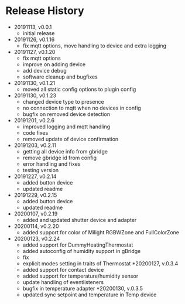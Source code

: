 # Release History

* 20191113, v0.0.1
	* initial release
* 20191126, v0.1.16
	* fix mqtt options, move handling to device and extra logging
* 20191127, v0.1.20
	* fix mqtt options
	* improve on adding device
	* add device debug
	* software cleanup and bugfixes
* 20191130, v0.1.21
	* moved all static config options to plugin config
* 20191130, v0.1.23
	* changed device type to presence
	* no connection to mqtt when no devices in config
	* bugfix on removed device detection
* 20191201, v0.2.6
	* improved logging and mqtt handling
	* code fixes
	* removed update of device confirmation
* 20191203, v0.2.11
	* getting all device info from gbridge
	* remove gbridge id from config
	* error handling and fixes
	* testing version
* 20191227, v0.2.14
	* added button device
	* updated readme
* 20191229, v0.2.15
	* added button device
	* updated readme
* 20200107, v0.2.19
	* added and updated shutter device and adapter
* 20200114, v0.2.20
	* added support for color of Milight RGBWZone and FullColorZone
* 20200123, v0.2.24
	* added support for DummyHeatingThermostat
	* added autoconfig of humidity support in gBridge
	* fix
	* explicit modes setting in traits of Thermostat
*20200127, v.0.3.4
	* added support for contact device
	* added support for temperature/humidity sensor
	* update handling of eventlisteners
	* bugfix in temperature adapter
*20200130, v.0.3.5
	* updated sync setpoint and temperature in Temp device
